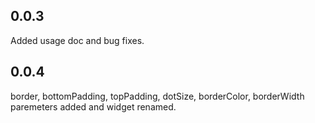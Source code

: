 ## 0.0.3

Added usage doc and bug fixes.

## 0.0.4

border, bottomPadding, topPadding, dotSize, borderColor, borderWidth paremeters added and widget renamed.
